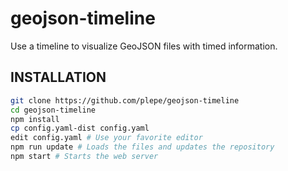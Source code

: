 # geojson-timeline
Use a timeline to visualize GeoJSON files with timed information.

## INSTALLATION
```sh
git clone https://github.com/plepe/geojson-timeline
cd geojson-timeline
npm install
cp config.yaml-dist config.yaml
edit config.yaml # Use your favorite editor
npm run update # Loads the files and updates the repository
npm start # Starts the web server
```
